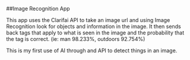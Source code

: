##Image Recognition App

This app uses the Clarifai API to take an image url and using Image Recognition look for objects and information in the image. It then sends back tags that apply to what is seen in the image and the probability that the tag is correct.
(ie: man 98.233%, outdoors 92.754%)

This is my first use of AI through and API to detect things in an image.
